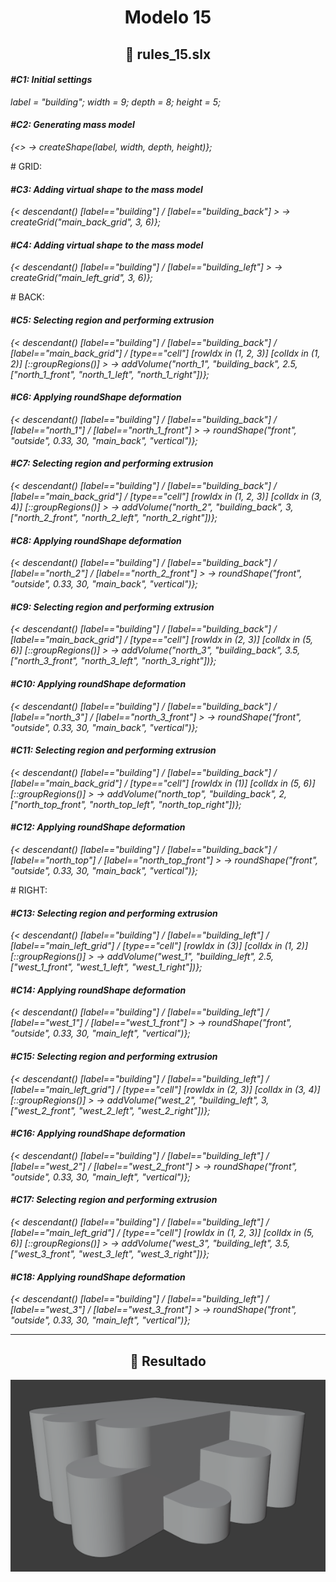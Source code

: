 <h1 align="center">Modelo 15</h2>

<h2 align="center">📝 rules_15.slx</h2>

#### **_\#C1: Initial settings_**

_label = "building"; width = 9; depth = 8; height = 5;_

#### **_\#C2: Generating mass model_**

_{<> -> createShape(label, width, depth, height)};_

\# GRID:

#### **_\#C3: Adding virtual shape to the mass model_**

_{< descendant() [label=="building"] / [label=="building_back"] > -> createGrid("main_back_grid", 3, 6)};_

#### **_\#C4: Adding virtual shape to the mass model_**

_{< descendant() [label=="building"] / [label=="building_left"] > -> createGrid("main_left_grid", 3, 6)};_

\# BACK:

#### **_\#C5: Selecting region and performing extrusion_**

_{< descendant() [label=="building"] / [label=="building_back"] / [label=="main_back_grid"] / [type=="cell"] [rowIdx in (1, 2, 3)] [colIdx in (1, 2)] [::groupRegions()] > -> addVolume("north_1", "building_back", 2.5, ["north_1_front", "north_1_left", "north_1_right"])};_

#### **_\#C6: Applying roundShape deformation_**

_{< descendant() [label=="building"] / [label=="building_back"] / [label=="north_1"] / [label=="north_1_front"] > -> roundShape("front", "outside", 0.33, 30, "main_back", "vertical")};_

#### **_\#C7: Selecting region and performing extrusion_**

_{< descendant() [label=="building"] / [label=="building_back"] / [label=="main_back_grid"] / [type=="cell"] [rowIdx in (1, 2, 3)] [colIdx in (3, 4)] [::groupRegions()] > -> addVolume("north_2", "building_back", 3, ["north_2_front", "north_2_left", "north_2_right"])};_

#### **_\#C8: Applying roundShape deformation_**

_{< descendant() [label=="building"] / [label=="building_back"] / [label=="north_2"] / [label=="north_2_front"] > -> roundShape("front", "outside", 0.33, 30, "main_back", "vertical")};_

#### **_\#C9: Selecting region and performing extrusion_**

_{< descendant() [label=="building"] / [label=="building_back"] / [label=="main_back_grid"] / [type=="cell"] [rowIdx in (2, 3)] [colIdx in (5, 6)] [::groupRegions()] > -> addVolume("north_3", "building_back", 3.5, ["north_3_front", "north_3_left", "north_3_right"])};_

#### **_\#C10: Applying roundShape deformation_**

_{< descendant() [label=="building"] / [label=="building_back"] / [label=="north_3"] / [label=="north_3_front"] > -> roundShape("front", "outside", 0.33, 30, "main_back", "vertical")};_

#### **_\#C11: Selecting region and performing extrusion_**

_{< descendant() [label=="building"] / [label=="building_back"] / [label=="main_back_grid"] / [type=="cell"] [rowIdx in (1)] [colIdx in (5, 6)] [::groupRegions()] > -> addVolume("north_top", "building_back", 2, ["north_top_front", "north_top_left", "north_top_right"])};_

#### **_\#C12: Applying roundShape deformation_**

_{< descendant() [label=="building"] / [label=="building_back"] / [label=="north_top"] / [label=="north_top_front"] > -> roundShape("front", "outside", 0.33, 30, "main_back", "vertical")};_

\# RIGHT:

#### **_\#C13: Selecting region and performing extrusion_**

_{< descendant() [label=="building"] / [label=="building_left"] / [label=="main_left_grid"] / [type=="cell"] [rowIdx in (3)] [colIdx in (1, 2)] [::groupRegions()] > -> addVolume("west_1", "building_left", 2.5, ["west_1_front", "west_1_left", "west_1_right"])};_

#### **_\#C14: Applying roundShape deformation_**

_{< descendant() [label=="building"] / [label=="building_left"] / [label=="west_1"] / [label=="west_1_front"] > -> roundShape("front", "outside", 0.33, 30, "main_left", "vertical")};_

#### **_\#C15: Selecting region and performing extrusion_**

_{< descendant() [label=="building"] / [label=="building_left"] / [label=="main_left_grid"] / [type=="cell"] [rowIdx in (2, 3)] [colIdx in (3, 4)] [::groupRegions()] > -> addVolume("west_2", "building_left", 3, ["west_2_front", "west_2_left", "west_2_right"])};_

#### **_\#C16: Applying roundShape deformation_**

_{< descendant() [label=="building"] / [label=="building_left"] / [label=="west_2"] / [label=="west_2_front"] > -> roundShape("front", "outside", 0.33, 30, "main_left", "vertical")};_

#### **_\#C17: Selecting region and performing extrusion_**

_{< descendant() [label=="building"] / [label=="building_left"] / [label=="main_left_grid"] / [type=="cell"] [rowIdx in (1, 2, 3)] [colIdx in (5, 6)] [::groupRegions()] > -> addVolume("west_3", "building_left", 3.5, ["west_3_front", "west_3_left", "west_3_right"])};_

#### **_\#C18: Applying roundShape deformation_**

_{< descendant() [label=="building"] / [label=="building_left"] / [label=="west_3"] / [label=="west_3_front"] > -> roundShape("front", "outside", 0.33, 30, "main_left", "vertical")};_

---

<h2 align="center">🏢 Resultado</h2>

<div align="center">
  <img src="modelo_15.png" alt="Modelo 15">
</div>
